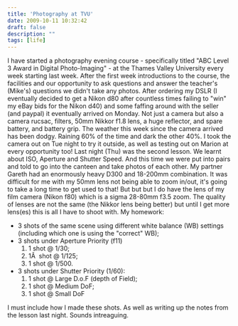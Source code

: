 ```yaml
---
title: 'Photography at TVU'
date: 2009-10-11 10:32:42
draft: false
description: ""
tags: [life]
---
```


I have started a photography evening course - specifically titled "ABC Level 3 Award in Digital Photo-Imaging" - at the Thames Valley University every week starting last week. After the first week introductions to the course, the facilities and our opportunity to ask questions and answer the teacher's (Mike's) questions we didn't take any photos. After ordering my DSLR (I eventually decided to get a Nikon d80 after countless times failing to "win" my eBay bids for the Nikon d40) and some faffing around with the seller (and paypal) it eventually arrived on Monday. Not just a camera but also a camera rucsac, filters, 50mm Nikkor f1.8 lens, a huge reflector, and spare battery, and battery grip. The weather this week since the camera arrived has been dodgy. Raining 60% of the time and dark the other 40%. I took the camera out on Tue night to try it outside, as well as testing out on Marion at every opportunity too! Last night (Thu) was the second lesson. We learnt about ISO, Aperture and Shutter Speed. And this time we were put into pairs and told to go into the canteen and take photos of each other. My partner Gareth had an enormously heavy D300 and 18-200mm combination. It was difficult for me with my 50mm lens not being able to zoom in/out, it's going to take a long time to get used to that! But but but I do have the lens of my film camera (Nikon f80) which is a sigma 28-80mm f3.5 zoom. The quality of lenses are not the same (the Nikkor lens being better) but until I get more lens(es) this is all I have to shoot with. My homework:

*   3 shots of the same scene using different white balance (WB) settings (including which one is using the "correct" WB);
*   3 shots under Aperture Priority (f11)
    1.  1 shot @ 1/30;
    2.  1Â  shot @ 1/125;
    3.  1 shot @ 1/500.
*   3 shots under Shutter Priority (1/60):
    1.  1 shot @ Large D.o.F (depth of Field);
    2.  1 shot @ Medium DoF;
    3.  1 shot @ Small DoF

I must include how I made these shots. As well as writing up the notes from the lesson last night. Sounds intreaguing.